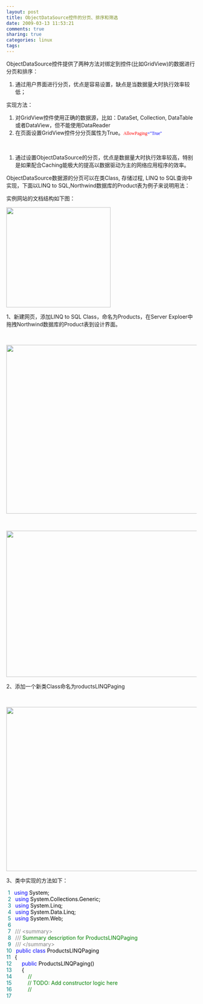 ```yaml
---
layout: post
title: ObjectDataSource控件的分页、排序和筛选
date: 2009-03-13 11:53:21
comments: true
sharing: true
categories: linux
tags: 
---
```


<p>
ObjectDataSource控件提供了两种方法对绑定到控件(比如GridView)的数据进行分页和排序： 
</p>
<ol>
	<li>通过用户界面进行分页，优点是容易设置，缺点是当数据量大时执行效率较低； </li>
</ol>
<p>
实现方法： 
</p>
<ol>
	<li>对GridView控件使用正确的数据源，比如：DataSet, Collection, DataTable或者DataView，但不能使用DataReader </li>
	<li>在页面设置GridView控件分分页属性为True。<span style="font-size: 9pt; font-family: Consolas"><span style="color: red">AllowPaging</span><span style="color: blue">=&quot;True&quot;</span></span> </li>
</ol>
<p>
&nbsp;
</p>
<ol>
	<li>通过设置ObjectDataSource的分页，优点是数据量大时执行效率较高，特别是如果配合Caching能极大的提高以数据驱动为主的网络应用程序的效率。 </li>
</ol>
<p>
ObjectDataSource数据源的分页可以在类Class, 存储过程, LINQ to SQL查询中实现，下面以LINQ to SQL,Northwind数据库的Product表为例子来说明用法： 
</p>
<p>
实例网站的文档结构如下图： 
</p>
<p>
<img src="/Blogs/image.axd?picture=2009%2f3%2f04.png" alt="" width="276" height="264" /> 
</p>
<p>
1、新建网页，添加LINQ to SQL Class，命名为Products，在Server Exploer中拖拽Northwind数据库的Product表到设计界面。 
</p>
<p>
&nbsp;
</p>
<p>
<img style="width: 574px; height: 445px" src="/Blogs/image.axd?picture=2009%2f3%2f05.png" alt="" width="574" height="445" /> 
</p>
<p>
&nbsp;
</p>
<p>
<img style="width: 589px; height: 386px" src="/Blogs/image.axd?picture=2009%2f3%2f06.png" alt="" width="589" height="386" /> 
</p>
<p>
2、添加一个新类Class命名为roductsLINQPaging&nbsp;&nbsp; 
</p>
<p>
&nbsp;
</p>
<p>
<img style="width: 594px; height: 433px" src="/Blogs/image.axd?picture=2009%2f3%2f07.png" alt="" width="594" height="433" /> 
</p>
<p>
3、类中实现的方法如下：
</p>
<p>
<span style="color: #008080">&nbsp;1</span><img src="http://www.cnblogs.com/Images/OutliningIndicators/None.gif" alt="" width="11" height="16" align="top" /><span style="color: #0000ff">using</span><span style="color: #000000">&nbsp;System;<br />
</span><span style="color: #008080">&nbsp;2</span><span style="color: #000000"><img src="http://www.cnblogs.com/Images/OutliningIndicators/None.gif" alt="" width="11" height="16" align="top" /></span><span style="color: #0000ff">using</span><span style="color: #000000">&nbsp;System.Collections.Generic;<br />
</span><span style="color: #008080">&nbsp;3</span><span style="color: #000000"><img src="http://www.cnblogs.com/Images/OutliningIndicators/None.gif" alt="" width="11" height="16" align="top" /></span><span style="color: #0000ff">using</span><span style="color: #000000">&nbsp;System.Linq;<br />
</span><span style="color: #008080">&nbsp;4</span><span style="color: #000000"><img src="http://www.cnblogs.com/Images/OutliningIndicators/None.gif" alt="" width="11" height="16" align="top" /></span><span style="color: #0000ff">using</span><span style="color: #000000">&nbsp;System.Data.Linq;<br />
</span><span style="color: #008080">&nbsp;5</span><span style="color: #000000"><img src="http://www.cnblogs.com/Images/OutliningIndicators/None.gif" alt="" width="11" height="16" align="top" /></span><span style="color: #0000ff">using</span><span style="color: #000000">&nbsp;System.Web;<br />
</span><span style="color: #008080">&nbsp;6</span><span style="color: #000000"><img src="http://www.cnblogs.com/Images/OutliningIndicators/None.gif" alt="" width="11" height="16" align="top" /><br />
</span><span style="color: #008080">&nbsp;7</span><span style="color: #000000"><img id="Codehighlighter1_110_186_Open_Image" src="http://www.cnblogs.com/Images/OutliningIndicators/ExpandedBlockStart.gif" alt="" width="11" height="16" align="top" /><img id="Codehighlighter1_110_186_Closed_Image" style="display: none" src="http://www.cnblogs.com/Images/OutliningIndicators/ContractedBlock.gif" alt="" width="11" height="16" align="top" /></span><span style="display: none; background-color: #ffffff; border: #808080 1px solid">/**/</span><span><span style="color: #808080">///</span><span style="color: #008000">&nbsp;</span><span style="color: #808080">&lt;summary&gt;</span><span style="color: #008000"><br />
</span><span style="color: #008080">&nbsp;8</span><span style="color: #008000"><img src="http://www.cnblogs.com/Images/OutliningIndicators/InBlock.gif" alt="" width="11" height="16" align="top" /></span><span style="color: #808080">///</span><span style="color: #008000">&nbsp;Summary&nbsp;description&nbsp;for&nbsp;ProductsLINQPaging<br />
</span><span style="color: #008080">&nbsp;9</span><span style="color: #008000"><img src="http://www.cnblogs.com/Images/OutliningIndicators/ExpandedBlockEnd.gif" alt="" width="11" height="16" align="top" /></span><span style="color: #808080">///</span><span style="color: #008000">&nbsp;</span><span style="color: #808080">&lt;/summary&gt;</span></span><br />
<span style="color: #008080">10</span><img src="http://www.cnblogs.com/Images/OutliningIndicators/None.gif" alt="" width="11" height="16" align="top" /><span style="color: #0000ff">public</span><span style="color: #000000">&nbsp;</span><span style="color: #0000ff">class</span><span style="color: #000000">&nbsp;ProductsLINQPaging<br />
</span><span style="color: #008080">11</span><span style="color: #000000"><img id="Codehighlighter1_218_962_Open_Image" src="http://www.cnblogs.com/Images/OutliningIndicators/ExpandedBlockStart.gif" alt="" width="11" height="16" align="top" /><img id="Codehighlighter1_218_962_Closed_Image" style="display: none" src="http://www.cnblogs.com/Images/OutliningIndicators/ContractedBlock.gif" alt="" width="11" height="16" align="top" /></span><span style="display: none; background-color: #ffffff; border: #808080 1px solid"><img src="http://www.cnblogs.com/Images/dot.gif" alt="" width="15" height="20" /></span><span><span style="color: #000000">{<br />
</span><span style="color: #008080">12</span><span style="color: #000000"><img src="http://www.cnblogs.com/Images/OutliningIndicators/InBlock.gif" alt="" width="11" height="16" align="top" />&nbsp;&nbsp;&nbsp;&nbsp;</span><span style="color: #0000ff">public</span><span style="color: #000000">&nbsp;ProductsLINQPaging()<br />
</span><span style="color: #008080">13</span><span style="color: #000000"><img id="Codehighlighter1_250_302_Open_Image" src="http://www.cnblogs.com/Images/OutliningIndicators/ExpandedSubBlockStart.gif" alt="" width="11" height="16" align="top" /><img id="Codehighlighter1_250_302_Closed_Image" style="display: none" src="http://www.cnblogs.com/Images/OutliningIndicators/ContractedSubBlock.gif" alt="" width="11" height="16" align="top" />&nbsp;&nbsp;&nbsp;&nbsp;</span><span style="display: none; background-color: #ffffff; border: #808080 1px solid"><img src="http://www.cnblogs.com/Images/dot.gif" alt="" width="15" height="20" /></span><span><span style="color: #000000">{<br />
</span><span style="color: #008080">14</span><span style="color: #000000"><img src="http://www.cnblogs.com/Images/OutliningIndicators/InBlock.gif" alt="" width="11" height="16" align="top" />&nbsp;&nbsp;&nbsp;&nbsp;&nbsp;&nbsp;&nbsp;&nbsp;</span><span style="color: #008000">//</span><span style="color: #008000"><br />
</span><span style="color: #008080">15</span><span style="color: #008000"><img src="http://www.cnblogs.com/Images/OutliningIndicators/InBlock.gif" alt="" width="11" height="16" align="top" />&nbsp;&nbsp;&nbsp;&nbsp;&nbsp;&nbsp;&nbsp;&nbsp;</span><span style="color: #008000">//</span><span style="color: #008000">&nbsp;TODO:&nbsp;Add&nbsp;constructor&nbsp;logic&nbsp;here<br />
</span><span style="color: #008080">16</span><span style="color: #008000"><img src="http://www.cnblogs.com/Images/OutliningIndicators/InBlock.gif" alt="" width="11" height="16" align="top" />&nbsp;&nbsp;&nbsp;&nbsp;&nbsp;&nbsp;&nbsp;&nbsp;</span><span style="color: #008000">//<br />
</span><span style="color: #008080">17</span><span style="color: #008000"><img src="http://www.cnblogs.com/Images/OutliningIndicators/ExpandedSubBlockEnd.gif" alt="" width="11" height="16" align="top" /></span><span sty